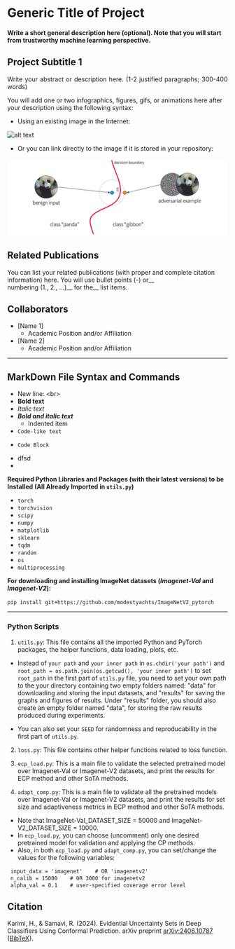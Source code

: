 # Generic Title of Project

#### Write a short general description here (optional). Note that you will start from trustworthy machine learning perspective.


## Project Subtitle 1

<div align="justify">Write your abstract or description here. (1-2 justified paragraphs; 300-400 words)</div>

You will add one or two infographics, figures, gifs, or animations here after your description using the following syntax:

- Using an existing image in the Internet:

![alt text](https://miro.medium.com/v2/resize:fit:1100/format:webp/1*leJxy5cZqSxbN5cSSJRpeA.png)

- Or you can link directly to the image if it is stored in your repository:

![alt text](https://github.com/tailabTMU/ECP/blob/main/test/image.webp)

## Related Publications
You can list your related publications (with proper and complete 
citation information) here. You will use bullet points (-) or__  
numbering (1., 2., ...)__ for the__
list items.

## Collaborators

- [Name 1]
  - Academic Position and/or Affiliation
- [Name 2]
  - Academic Position and/or Affiliation

---

## MarkDown File Syntax and Commands

<!--- Comments are written like this --->
- New line: <br\>
- **Bold text** <br />
- *Italic text*
- ***Bold and italic text***
  - Indented item 
- `Code-like text` 
-
  ```
  Code Block
  ```
- dfsd
- 
  
**Required Python Libraries and Packages (with their latest versions) to be Installed (All Already Imported in `utils.py`)**

- `torch`
- `torchvision`
- `scipy`
- `numpy`
- `matplotlib`
- `sklearn`
- `tqdm`
- `random`
- `os`
- `multiprocessing`

**For downloading and installing ImageNet datasets (*Imagenet-Val* and *Imagenet-V2*):**

`pip install git+https://github.com/modestyachts/ImageNetV2_pytorch `

***

### Python Scripts

1. `utils.py`: This file contains all the imported Python and PyTorch packages, the helper functions, data loading, plots, etc.

- Instead of `your path` and `your inner path` in `os.chdir('your path')` and `root_path = os.path.join(os.getcwd(), 'your inner path')` 
to set `root_path` in the first part of `utils.py` file, you need to set your own path to the your directory containing two empty folders named: 
"data" for downloading and storing the input datasets, and "results" for saving the graphs and figures of results. 
Under "results" folder, you should also create an empty folder named "data", for storing the raw results produced during experiments.

- You can also set your `SEED` for randomness and reproducability in the first part of `utils.py`.
 
2. `loss.py`: This file contains other helper functions related to loss function.

3. `ecp_load.py`: This is a main file to validate the selected pretrained model over Imagenet-Val or Imagenet-V2 datasets, and
print the results for ECP method and other SoTA methods.

4. `adapt_comp.py`: This is a main file to validate all the pretrained models over Imagenet-Val or Imagenet-V2 datasets, and
print the results for set size and adaptiveness metrics in ECP method and other SoTA methods.

- Note that ImageNet-Val_DATASET_SIZE = 50000 and ImageNet-V2_DATASET_SIZE = 10000.
- In `ecp_load.py`, you can choose (uncomment) only one desired pretrained model for validation and applying the CP methods.
- Also, in both `ecp_load.py` and `adapt_comp.py`, you can set/change the values for the following variables:
```
 input_data = 'imagenet'    # OR 'imagenetv2'
 n_calib = 15000    # OR 3000 for imagenetv2
 alpha_val = 0.1    # user-specified coverage error level
```

## Citation
Karimi, H., & Samavi, R. (2024). Evidential Uncertainty Sets in Deep Classifiers Using Conformal Prediction. arXiv preprint [arXiv:2406.10787](https://arxiv.org/abs/2406.10787) ([BibTeX](https://scholar.googleusercontent.com/scholar.bib?q=info:-Xtg9_TC0l8J:scholar.google.com/&output=citation&scisdr=ClHThqE0EInapi4G4T8:AFWwaeYAAAAAZocA-T_QDOFB9Ot3-ZLzwBjva18&scisig=AFWwaeYAAAAAZocA-XghJuYAkw1mPHw1BpbBO1g&scisf=4&ct=citation&cd=-1&hl=en)).
